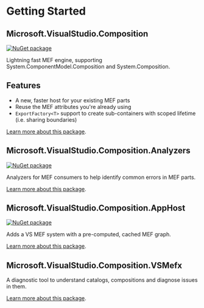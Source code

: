 # Getting Started

## Microsoft.VisualStudio.Composition

[![NuGet package](https://img.shields.io/nuget/v/Microsoft.VisualStudio.Composition.svg)](https://www.nuget.org/packages/Microsoft.VisualStudio.Composition)

Lightning fast MEF engine, supporting System.ComponentModel.Composition and System.Composition.

## Features

* A new, faster host for your existing MEF parts
* Reuse the MEF attributes you're already using
* `ExportFactory<T>` support to create sub-containers with scoped lifetime (i.e. sharing boundaries)

[Learn more about this package](https://github.com/microsoft/vs-mef/tree/main/src/Microsoft.VisualStudio.Composition/README.md).

## Microsoft.VisualStudio.Composition.Analyzers

[![NuGet package](https://img.shields.io/nuget/v/Microsoft.VisualStudio.Composition.Analyzers.svg)](https://www.nuget.org/packages/Microsoft.VisualStudio.Composition.Analyzers)

Analyzers for MEF consumers to help identify common errors in MEF parts.

[Learn more about this package](https://github.com/microsoft/vs-mef/tree/main/src/Microsoft.VisualStudio.Composition.Analyzers/README.md).

## Microsoft.VisualStudio.Composition.AppHost

[![NuGet package](https://img.shields.io/nuget/v/Microsoft.VisualStudio.Composition.AppHost.svg)](https://www.nuget.org/packages/Microsoft.VisualStudio.Composition.AppHost)

Adds a VS MEF system with a pre-computed, cached MEF graph.

[Learn more about this package](https://github.com/microsoft/vs-mef/tree/main/src/Microsoft.VisualStudio.Composition.AppHost/README.md).

## Microsoft.VisualStudio.Composition.VSMefx

A diagnostic tool to understand catalogs, compositions and diagnose issues in them.

[Learn more about this package](https://github.com/microsoft/vs-mef/tree/main/src/Microsoft.VisualStudio.Composition.VSMefx/README.md).
